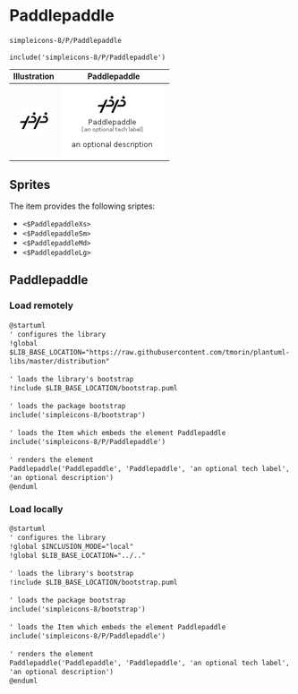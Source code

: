 # Paddlepaddle


```text
simpleicons-8/P/Paddlepaddle
```

```text
include('simpleicons-8/P/Paddlepaddle')
```



| Illustration | Paddlepaddle |
| :---: | :---: |
| ![illustration for Illustration](../../simpleicons-8/P/Paddlepaddle.png) | ![illustration for Paddlepaddle](../../simpleicons-8/P/Paddlepaddle.Local.png) |



## Sprites
The item provides the following sriptes:

- `<$PaddlepaddleXs>`
- `<$PaddlepaddleSm>`
- `<$PaddlepaddleMd>`
- `<$PaddlepaddleLg>`





## Paddlepaddle

### Load remotely
```plantuml
@startuml
' configures the library
!global $LIB_BASE_LOCATION="https://raw.githubusercontent.com/tmorin/plantuml-libs/master/distribution"

' loads the library's bootstrap
!include $LIB_BASE_LOCATION/bootstrap.puml

' loads the package bootstrap
include('simpleicons-8/bootstrap')

' loads the Item which embeds the element Paddlepaddle
include('simpleicons-8/P/Paddlepaddle')

' renders the element
Paddlepaddle('Paddlepaddle', 'Paddlepaddle', 'an optional tech label', 'an optional description')
@enduml
```

### Load locally
```plantuml
@startuml
' configures the library
!global $INCLUSION_MODE="local"
!global $LIB_BASE_LOCATION="../.."

' loads the library's bootstrap
!include $LIB_BASE_LOCATION/bootstrap.puml

' loads the package bootstrap
include('simpleicons-8/bootstrap')

' loads the Item which embeds the element Paddlepaddle
include('simpleicons-8/P/Paddlepaddle')

' renders the element
Paddlepaddle('Paddlepaddle', 'Paddlepaddle', 'an optional tech label', 'an optional description')
@enduml
```

